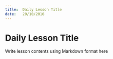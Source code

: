 ```yaml
---
title:  Daily Lesson Title
date:   20/10/2016
---
```


# Daily Lesson Title

Write lesson contents using Markdown format here